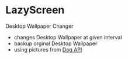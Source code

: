 # LazyScreen
Desktop Wallpaper Changer

- changes Desktop Wallpaper at given interval
- backup orginal Desktop Wallpaper
- using pictures from [Dog API](https://dog.ceo/dog-api/)
